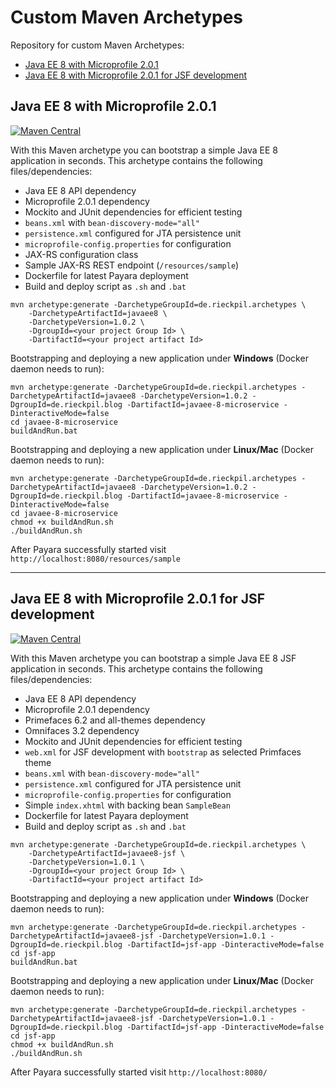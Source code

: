 # Custom Maven Archetypes

Repository for custom Maven Archetypes:

* [Java EE 8 with Microprofile 2.0.1](#java-ee-8-with-microprofile-201)
* [Java EE 8 with Microprofile 2.0.1 for JSF development](#java-ee-8-with-microprofile-201-for-jsf-development)

## Java EE 8 with Microprofile 2.0.1

[![Maven Central](https://img.shields.io/maven-central/v/de.rieckpil.archetypes/javaee8.svg?label=Maven%20Central)](https://search.maven.org/search?q=g:%22de.rieckpil.archetypes%22%20AND%20a:%22javaee8%22)

With this Maven archetype you can bootstrap a simple Java EE 8 application in seconds. This archetype contains the following files/dependencies:

* Java EE 8 API dependency
* Microprofile 2.0.1 dependency
* Mockito and JUnit dependencies for efficient testing
* `beans.xml` with `bean-discovery-mode="all"`
* `persistence.xml` configured for JTA persistence unit
* `microprofile-config.properties` for configuration
* JAX-RS configuration class
* Sample JAX-RS REST endpoint (`/resources/sample`)
* Dockerfile for latest Payara deployment
* Build and deploy script as `.sh` and `.bat` 

```
mvn archetype:generate -DarchetypeGroupId=de.rieckpil.archetypes \
    -DarchetypeArtifactId=javaee8 \
    -DarchetypeVersion=1.0.2 \
    -DgroupId=<your project Group Id> \
    -DartifactId=<your project artifact Id>
```

Bootstrapping and deploying a new application under **Windows** (Docker daemon needs to run):

```
mvn archetype:generate -DarchetypeGroupId=de.rieckpil.archetypes -DarchetypeArtifactId=javaee8 -DarchetypeVersion=1.0.2 -DgroupId=de.rieckpil.blog -DartifactId=javaee-8-microservice -DinteractiveMode=false
cd javaee-8-microservice
buildAndRun.bat
```

Bootstrapping and deploying a new application under **Linux/Mac** (Docker daemon needs to run):

```
mvn archetype:generate -DarchetypeGroupId=de.rieckpil.archetypes -DarchetypeArtifactId=javaee8 -DarchetypeVersion=1.0.2 -DgroupId=de.rieckpil.blog -DartifactId=javaee-8-microservice -DinteractiveMode=false
cd javaee-8-microservice
chmod +x buildAndRun.sh
./buildAndRun.sh
```

After Payara successfully started visit `http://localhost:8080/resources/sample`

---

## Java EE 8 with Microprofile 2.0.1 for JSF development

[![Maven Central](https://img.shields.io/maven-central/v/de.rieckpil.archetypes/javaee8-jsf.svg?label=Maven%20Central)](https://search.maven.org/search?q=g:%22de.rieckpil.archetypes%22%20AND%20a:%22javaee8-jsf%22)

With this Maven archetype you can bootstrap a simple Java EE 8 JSF application in seconds. This archetype contains the following files/dependencies:

* Java EE 8 API dependency
* Microprofile 2.0.1 dependency
* Primefaces 6.2 and all-themes dependency
* Omnifaces 3.2 dependency
* Mockito and JUnit dependencies for efficient testing
* `web.xml` for JSF development with `bootstrap` as selected Primfaces theme
* `beans.xml` with `bean-discovery-mode="all"`
* `persistence.xml` configured for JTA persistence unit
* `microprofile-config.properties` for configuration
* Simple `index.xhtml` with backing bean `SampleBean`
* Dockerfile for latest Payara deployment
* Build and deploy script as `.sh` and `.bat`

```
mvn archetype:generate -DarchetypeGroupId=de.rieckpil.archetypes \
    -DarchetypeArtifactId=javaee8-jsf \
    -DarchetypeVersion=1.0.1 \
    -DgroupId=<your project Group Id> \
    -DartifactId=<your project artifact Id>
```

Bootstrapping and deploying a new application under **Windows** (Docker daemon needs to run):

```
mvn archetype:generate -DarchetypeGroupId=de.rieckpil.archetypes -DarchetypeArtifactId=javaee8-jsf -DarchetypeVersion=1.0.1 -DgroupId=de.rieckpil.blog -DartifactId=jsf-app -DinteractiveMode=false
cd jsf-app
buildAndRun.bat
```

Bootstrapping and deploying a new application under **Linux/Mac** (Docker daemon needs to run):

```
mvn archetype:generate -DarchetypeGroupId=de.rieckpil.archetypes -DarchetypeArtifactId=javaee8-jsf -DarchetypeVersion=1.0.1 -DgroupId=de.rieckpil.blog -DartifactId=jsf-app -DinteractiveMode=false
cd jsf-app
chmod +x buildAndRun.sh
./buildAndRun.sh
```

After Payara successfully started visit `http://localhost:8080/`
